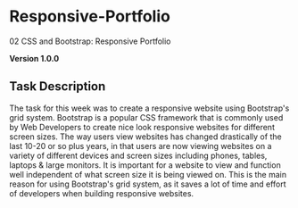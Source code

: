 # Responsive-Portfolio

02 CSS and Bootstrap: Responsive Portfolio

**Version 1.0.0**

## Task Description

The task for this week was to create a responsive website using Bootstrap's grid system. Bootstrap is a popular CSS framework that is commonly used by Web Developers to create nice look responsive websites for different screen sizes. The way users view websites has changed drastically of the last 10-20 or so plus years, in that users are now viewing websites on a variety of different devices and screen sizes including phones, tables, laptops & large monitors. It is important for a website to view and function well independent of what screen size it is being viewed on. This is the main reason for using Bootstrap's grid system, as it saves a lot of time and effort of developers when building responsive websites.

